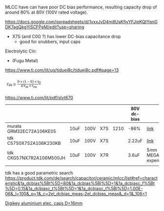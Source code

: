MLCC have can have poor DC bias performance, resulting capacity drop of around 80% at 80V (100V rated voltage).

https://docs.google.com/spreadsheets/d/1vxxJvD4m8UsKfiyYFJieKQtYqnGDK7agQkgYiSCFPeM/edit?usp=sharing

* X7S (and C0G ?) has lower DC-bias capacitance drop
    * good for snubbers, input caps

Electrolytic
Cin:

* (Fugu Metal)

https://www.ti.com/lit/ug/tiduej8c/tiduej8c.pdf#page=13

![img_3.webp](img/buck-cin.webp)

https://www.ti.com/lit/pdf/slyt670

|                          |      |      |     |      | 80V dc-bias |                                                                                                   |
|--------------------------|------|------|-----|------|-------------|---------------------------------------------------------------------------------------------------|
| murata GRM32EC72A106KE05 | 10uF | 100V | X7S | 1210 | -86%        | [link](https://www.murata.com/en-global/products/productdetail?partno=GRM32EC72A106KE05%23)       |
| tdk C5750X7S2A106K230KB  | 10uF | 100V | X7S |      | 2.22uF      | [link](https://product.tdk.com/en/search/capacitor/ceramic/mlcc/info?part_no=C5750X7S2A106K230KB) |
| tdk CKG57NX7R2A106M500JH | 10uF | 100V | X7R |      | 3.6uF       | 5mm MEGACAP!  expensive                                                                           |
|                          |      |      |     |      |             |                                                                                                   |

tdk has a good parametric search
https://product.tdk.com/de/search/capacitor/ceramic/mlcc/list#ref=characteristic&1a_dcbias%5Bt%5D=80&1a_dcbias%5Bl%5D=1&1a_dcbiasc_f%5Bt%5D=0.15&1a_dcbiasc_t%5Bt%5D=1&1a_dcbiasc_t%5Bl%5D=1.00E-06&_l=100&_p=1&_c=2el_dcbias_meas-2el_dcbias_meas&_d=1&_106=1

[Digikey aluminium elec. caps D=16mm](https://www.digikey.de/short/dhw78pnf) 